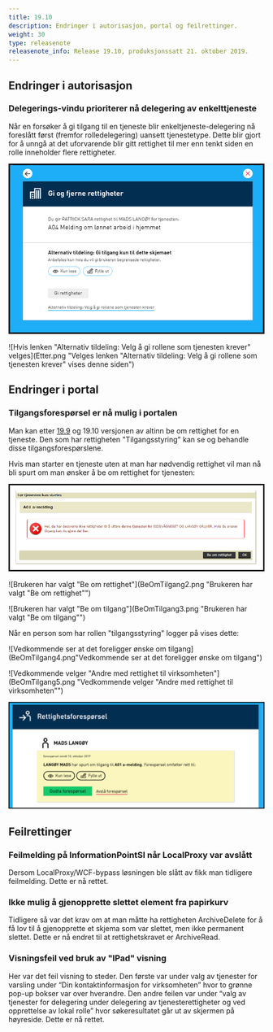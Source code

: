 ```yaml
---
title: 19.10
description: Endringer i autorisasjon, portal og feilrettinger.
weight: 30
type: releasenote
releasenote_info: Release 19.10, produksjonssatt 21. oktober 2019.
---
```


## Endringer i autorisasjon

### Delegerings-vindu prioriterer nå delegering av enkelttjeneste

Når en forsøker å gi tilgang til en tjeneste blir enkeltjeneste-delegering nå foreslått først (fremfor rolledelegering) uansett tjenestetype. Dette blir gjort for å unngå at det uforvarende blir gitt rettighet til mer enn tenkt siden en rolle inneholder flere rettigheter.

![Denne siden kommer alltid opp først](for.png "Denne siden kommer alltid opp først")

![Hvis lenken "Alternativ tildeling: Velg å gi rollene som tjenesten krever" velges](Etter.png "Velges lenken "Alternativ tildeling: Velg å gi rollene som tjenesten krever" vises denne siden")

## Endringer i portal

### Tilgangsforespørsel er nå mulig i portalen

Man kan etter [19.9](../19-9) og 19.10 versjonen av altinn be om rettighet for en tjeneste. Den som har rettigheten "Tilgangsstyring" kan se og behandle disse tilgangsforespørslene. 

Hvis man starter en tjeneste uten at man har nødvendig rettighet vil man nå bli spurt om man ønsker å be om rettighet for tjenesten:

![Brukeren blir spurt om han/hun ønsker å be om rettighet](BeOmTilgang1.png "Brukeren blir spurt om han/hun ønsker å be om rettighet")

![Brukeren har valgt "Be om rettighet"](BeOmTilgang2.png "Brukeren har valgt "Be om rettighet"")

![Brukeren har valgt "Be om tilgang"](BeOmTilgang3.png "Brukeren har valgt "Be om tilgang"")



Når en person som har rollen "tilgangsstyring" logger på vises dette:

![Vedkommende ser at det foreligger ønske om tilgang](BeOmTilgang4.png"Vedkommende ser at det foreligger ønske om tilgang")

![Vedkommende velger "Andre med rettighet til virksomheten"](BeOmTilgang5.png "Vedkommende velger "Andre med rettighet til virksomheten"")

![Tilgang kan nå innvilges eller avslås](BeOmTilgang6.png "Tilgang kan nå innvilges eller avslås")

## Feilrettinger

### Feilmelding på InformationPointSI når LocalProxy var avslått

Dersom LocalProxy/WCF-bypass løsningen ble slått av fikk man tidligere feilmelding. Dette er nå rettet.

### Ikke mulig å gjenopprette slettet element fra papirkurv

Tidligere så var det krav om at man måtte ha rettigheten ArchiveDelete for å få lov til å gjenopprette et skjema som var slettet, men ikke permanent slettet. Dette er nå endret til at rettighetskravet er ArchiveRead.

### Visningsfeil ved bruk av "IPad" visning

Her var det feil visning to steder. Den første var under valg av tjenester for varsling under “Din kontaktinformasjon for virksomheten” hvor to grønne pop-up bokser var over hverandre. Den andre feilen var under “valg av tjenester for delegering under delegering av tjenesterettigheter og ved opprettelse av lokal rolle” hvor søkeresultatet går ut av skjermen på høyreside. Dette er nå rettet.
